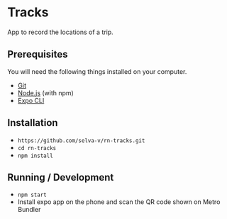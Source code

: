 # Tracks
App to record the locations of a trip.

## Prerequisites

You will need the following things installed on your computer.

* [Git](https://git-scm.com/)
* [Node.js](https://nodejs.org/) (with npm)
* [Expo CLI](https://docs.expo.io/versions/latest/workflow/expo-cli/)

## Installation

* `https://github.com/selva-v/rn-tracks.git`
* `cd rn-tracks`
* `npm install`

## Running / Development

* `npm start`
* Install expo app on the phone and scan the QR code shown on Metro Bundler
